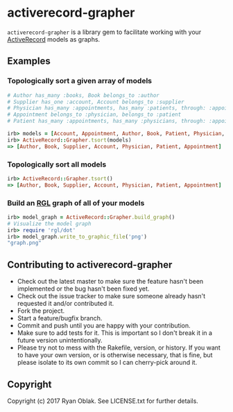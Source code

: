 # activerecord-grapher

`activerecord-grapher` is a library gem to facilitate working with your [ActiveRecord](https://rubygems.org/gems/activerecord) models as graphs.

## Examples

### Topologically sort a given array of models
```ruby
# Author has_many :books, Book belongs_to :author
# Supplier has_one :account, Account belongs_to :supplier
# Physician has_many :appointments, has_many :patients, through: :appointments
# Appointment belongs_to :physician, belongs_to :patient
# Patient has_many :appointments, has_many :physicians, through: :appointments

irb> models = [Account, Appointment, Author, Book, Patient, Physician, Supplier]
irb> ActiveRecord::Grapher.tsort(models)
=> [Author, Book, Supplier, Account, Physician, Patient, Appointment]
```

### Topologically sort all models
```ruby
irb> ActiveRecord::Grapher.tsort()
=> [Author, Book, Supplier, Account, Physician, Patient, Appointment]
```

### Build an [RGL](https://rubygems.org/gems/rgl) graph of all of your models
```ruby
irb> model_graph = ActiveRecord::Grapher.build_graph()
# Visualize the model graph
irb> require 'rgl/dot'
irb> model_graph.write_to_graphic_file('png')
"graph.png"
```

## Contributing to activerecord-grapher

-   Check out the latest master to make sure the feature hasn't been
    implemented or the bug hasn't been fixed yet.
-   Check out the issue tracker to make sure someone already hasn't
    requested it and/or contributed it.
-   Fork the project.
-   Start a feature/bugfix branch.
-   Commit and push until you are happy with your contribution.
-   Make sure to add tests for it. This is important so I don't break it
    in a future version unintentionally.
-   Please try not to mess with the Rakefile, version, or history. If
    you want to have your own version, or is otherwise necessary, that
    is fine, but please isolate to its own commit so I can cherry-pick
    around it.

## Copyright

Copyright (c) 2017 Ryan Oblak. See
LICENSE.txt for further details.

